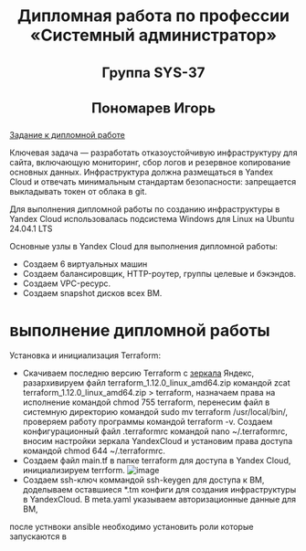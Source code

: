 <div align="center">
<h2 style="font-size: 28px;">Дипломная работа по профессии «Системный администратор»</h2>
<h3 style="font-size: 24px;">Группа SYS-37</h3>
<h3 style="font-size: 24px;">Пономарев Игорь</h3>
</div>

[Задание к дипломной работе](https://github.com/netology-code/sys-diplom/tree/diplom-zabbix)

Ключевая задача — разработать отказоустойчивую инфраструктуру для сайта, включающую мониторинг, сбор логов и резервное копирование основных данных. Инфраструктура должна размещаться в Yandex Cloud и отвечать минимальным стандартам безопасности: запрещается выкладывать токен от облака в git.  

Для выполнения дипломной работы по созданию инфраструктуры в Yandex Cloud использовалась подсистема Windows для Linux на Ubuntu 24.04.1 LTS

Основные узлы в Yandex Cloud для выполнения дипломной работы:
- Создаем 6 виртуальных машин 
- Создаем балансировщик,  HTTP-роутер, группы целевые и бэкэндов.
- Создаем VPC-ресурс.
- Создаем snapshot дисков всех ВМ.

# выполнение дипломной работы
Установка и инициализация Terraform:
- Скачиваем последню версию Terraform с [зеркала](https://hashicorp-releases.yandexcloud.net/terraform/) Яндекс, разархивируем файл terraform_1.12.0_linux_amd64.zip командой zcat terraform_1.12.0_linux_amd64.zip > terraform, назначаем права на исполнение командой chmod 755 terraform, перенесим файл в системную директорию командой sudo mv terraform /usr/local/bin/, проверяем работу программы командой terraform -v. Создаем конфигурационный файл .terraformrc командой nano ~/.terraformrc, вносим настройки зеркала YandexCloud и установим права доступа командой chmod 644 ~/.terraformrc.
- Создаем файл main.tf в папке terraform для доступа в Yandex Cloud, инициализируем terrform.
![image](https://github.com/user-attachments/assets/8a271132-abb4-4ff1-a46f-79a3fdda2d27)
- Создаем ssh-ключ коммандой ssh-keygen для доступа к ВМ, доделываем оставшиеся *.tm конфиги для создания инфраструктуры в YandexCloud. В meta.yaml указываем авторизационные данные для ВМ, 

после устнвоки ansible необходимо установить роли которые запускаются в 
